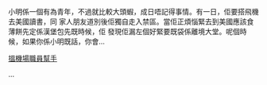 小明係一個有為青年，不過就比較大頭蝦，成日唔記得事情。有一日，佢要搭飛機去美國讀書，同
家人朋友道別後佢獨自走入禁區。當佢正煩惱緊去到美國應該食薄餅先定係漢堡包先既時候，佢
發現佢漏左個好緊要既袋係離境大堂。呢個時候，如果你係小明既話，你會...

[搵機場職員幫手](ask-for-staff-help/ask-for-staff-help.md)

...